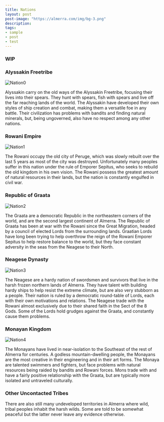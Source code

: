```yaml
---
title: Nations
layout: post
post-image: "https://almerra.com/img/bg-3.png"
description:   
tags:
- sample
- post
- test
---
```


### WIP

### Alyssakin Freetribe
![Nation0](https://simsaladoo.github.io/winds-of-almerra/img/flags/FlagNative.png)

Alyssakin carry on the old ways of the Alyssakin Freetribe, focusing their lives into their spears.  They hunt with spears, fish with spears and live off the far reaching lands of the world.  The Alyssakin have developed their own styles of ship creation and combat, making them a versatile foe in any battle.  Their civilization has problems with bandits and finding natural minerals, but, being ungoverned, also have no respect among any other nations.


### Rowani Empire
![Nation1](https://simsaladoo.github.io/winds-of-almerra/img/flags/FlagRowani.png)

The Rowani occupy the old city of Peruge, which was slowly rebuilt over the last 5 years as most of the city was destroyed. Unfortunately many peoples suffer in this nation under the rule of Emporer Sepitus, who seeks to rebuild the old kingdom in his own vision.  The Rowani possess the greatest amount of natural resources in their lands, but the nation is constantly engulfed in civil war.

### Republic of Graata
![Nation2](https://simsaladoo.github.io/winds-of-almerra/img/flags/FlagGraata.png)

The Graata are a democratic Republic in the northeastern corners of the world, and are the second largest continent of Almerra.  The Republic of Graata has been at war with the Rowani since the Great Migration, headed by a council of elected Lords from the surrounding lands.  Graatian Lords have long been trying to help overthrow the reign of the Rowani Emporer Sepitus to help restore balance to the world, but they face constant adversity in the seas from the Neagese to their North.

### Neagese Dynasty
![Nation3](https://simsaladoo.github.io/winds-of-almerra/img/flags/FlagNeagese.png)

The Neagese are a hardy nation of swordsmen and survivors that live in the harsh frozen northern lands of Almerra.  They have talent with building hardy ships to help resist the extreme climate, but are also very stubborn as a people.  Their nation is ruled by a democratic round-table of Lords, each with their own motivations and relations.  The Neagese trade with the Rowani almost exclusively due to their shared faith in the Sect of the 8 Gods.  Some of the Lords hold grudges against the Graata, and constantly cause them problems.


### Monayan Kingdom
![Nation4](https://simsaladoo.github.io/winds-of-almerra/img/flags/FlagMons.png)

The Monayans have lived in near-isolation to the Southeast of the rest of Almerra for centuries.  A godless mountain-dwelling people, the Monayans are the most creative in their engineering and in their art forms.  The Monaya are talented swimmers and fighters, but face problems with natural resources being raided by bandits and Rowani forces.  Mons trade with and have a fairly positive relationship with the Graata, but are typically more isolated and untraveled culturally.

### Other Uncontacted Tribes

There are also still many undeveloped territories in Almerra where wild, tribal peoples inhabit the harsh wilds.  Some are told to be somewhat peaceful but the latter never leave any evidence otherwise.
